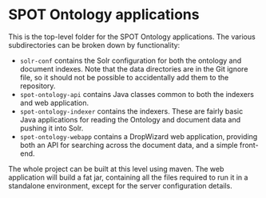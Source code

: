 # SPOT Ontology applications

This is the top-level folder for the SPOT Ontology applications. The various subdirectories
can be broken down by functionality:

* `solr-conf` contains the Solr configuration for both the ontology and
document indexes. Note that the data directories are in the Git ignore file,
so it should not be possible to accidentally add them to the repository.
* `spot-ontology-api` contains Java classes common to both the indexers and
web application.
* `spot-ontology-indexer` contains the indexers. These are fairly basic
Java applications for reading the Ontology and document data and pushing it into
Solr.
* `spot-ontology-webapp` contains a DropWizard web application, providing
both an API for searching across the document data, and a simple front-end.

The whole project can be built at this level using maven. The web application
will build a fat jar, containing all the files required to run it in a
standalone environment, except for the server configuration details.
